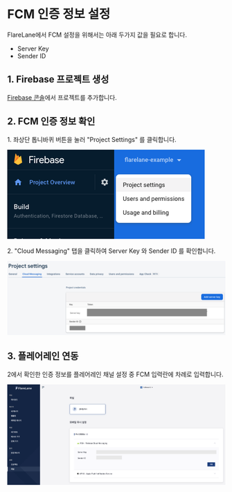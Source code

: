# FCM 인증 정보 설정

FlareLane에서 FCM 설정을 위해서는 아래 두가지 값을 필요로 합니다.

* Server Key
* Sender ID

## 1. Firebase 프로젝트 생성

[Firebase 콘솔](https://console.firebase.google.com)에서 프로젝트를 추가합니다.&#x20;

## 2. FCM 인증 정보 확인

1\. 좌상단 톱니바퀴 버튼을 눌러 "Project Settings" 를 클릭합니다.

![](<../../.gitbook/assets/스크린샷 2021-10-08 오전 11.09.15.png>)

2\. "Cloud Messaging" 탭을 클릭하여 Server Key 와 Sender ID 를 확인합니다.

![](<../../.gitbook/assets/스크린샷 2021-10-08 오전 11.09.26.png>)

## 3. 플레어레인 연동

2에서 확인한 인증 정보를 플레어레인 채널 설정 중 FCM 입력란에 차례로 입력합니다.

![](../../.gitbook/assets/androidset.png)
